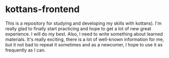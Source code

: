 # kottans-frontend

This is a repository for studying and developing my skills with kottans).
I'm really glad to finally start practiсing and hope to get a lot of new great experience.
I will do my best. Also, I need to write something about learned materials. It's really exciting, there is a lot of well-known information for me, but it not bad to repeat it sometimes and as a newcomer, I hope to use it as frequently as I can.
